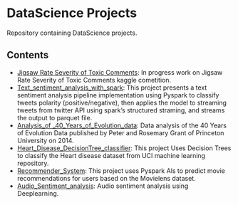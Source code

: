 # DataScience Projects 
Repository containing DataScience projects.

## Contents
- [Jigsaw Rate Severity of Toxic Comments](https://github.com/Abd-elr4hman/Data-Science/tree/main/Jigsaw%20Rate%20Severity%20of%20Toxic%20Comments): In progress work on Jigsaw Rate Severity of Toxic Comments kaggle cometition.
- [Text_sentiment_analysis_with_spark](https://github.com/Abd-elr4hman/Data-Science/tree/main/Text_sentiment_analysis_with_spark): This project presents a  text sentiment analysis pipeline implementation using Pyspark to classify tweets polarity (positive/negative), then applies the model to streaming tweets from twitter API using spark’s structured 
straming, and streams the output to parquet file.
- [Analysis_of _40_Years_of_Evolution_data](https://github.com/Abd-elr4hman/Data-Science/tree/main/Analysis_of%20_40_Years_of_Evolution_data): Data analysis of the 40 Years of Evolution Data published by Peter and Rosemary Grant of Princeton University on 2014.
- [Heart_Disease_DecisionTree_classifier](https://github.com/Abd-elr4hman/Data-Science/tree/main/Heart_Disease_Classification): This project Uses Decision Trees to classify the Heart disease dataset from UCI machine learning repository.
- [Recommender_System](https://github.com/Abd-elr4hman/Data-Science/tree/main/Recommender): This project uses Pyspark Als to predict movie recommendations for users based on the Movielens dataset.
- [Audio_Sentiment_analysis](https://github.com/Abd-elr4hman/Data-Science/blob/main/Audio_Sentiment_analysis/Audio_Sentiment_analysis.ipynb): Audio sentiment analysis using Deeplearning.
